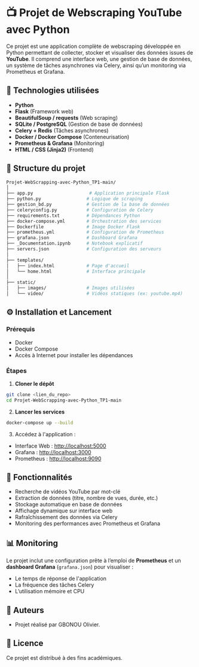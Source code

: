 # 📺 Projet de Webscraping YouTube avec Python

Ce projet est une application complète de webscraping développée en Python permettant de collecter, stocker et visualiser des données issues de **YouTube**. Il comprend une interface web, une gestion de base de données, un système de tâches asynchrones via Celery, ainsi qu’un monitoring via Prometheus et Grafana.

## 🧰 Technologies utilisées

* **Python**
* **Flask** (Framework web)
* **BeautifulSoup / requests** (Web scraping)
* **SQLite / PostgreSQL** (Gestion de base de données)
* **Celery + Redis** (Tâches asynchrones)
* **Docker / Docker Compose** (Conteneurisation)
* **Prometheus & Grafana** (Monitoring)
* **HTML / CSS (Jinja2)** (Frontend)

## 📁 Structure du projet

```bash
Projet-WebScrapping-avec-Python_TP1-main/
│
├── app.py                     # Application principale Flask
├── python.py                 # Logique de scraping
├── gestion_bd.py             # Gestion de la base de données
├── celeryconfig.py           # Configuration de Celery
├── requirements.txt          # Dépendances Python
├── docker-compose.yml        # Orchestration des services
├── Dockerfile                # Image Docker Flask
├── prometheus.yml            # Configuration de Prometheus
├── grafana.json              # Dashboard Grafana
├── _Documentation.ipynb      # Notebook explicatif
├── servers.json              # Configuration des serveurs
│
├── templates/
│   ├── index.html            # Page d'accueil
│   └── home.html             # Interface principale
│
├── static/
│   ├── images/               # Images utilisées
│   └── video/                # Vidéos statiques (ex: youtube.mp4)
```

## ⚙️ Installation et Lancement

### Prérequis

* Docker
* Docker Compose
* Accès à Internet pour installer les dépendances

### Étapes

1. **Cloner le dépôt**

```bash
git clone <lien_du_repo>
cd Projet-WebScrapping-avec-Python_TP1-main
```

2. **Lancer les services**

```bash
docker-compose up --build
```

3. Accédez à l'application :

* Interface Web : [http://localhost:5000](http://localhost:5000)
* Grafana : [http://localhost:3000](http://localhost:3000)
* Prometheus : [http://localhost:9090](http://localhost:9090)

## 🧪 Fonctionnalités

* Recherche de vidéos YouTube par mot-clé
* Extraction de données (titre, nombre de vues, durée, etc.)
* Stockage automatique en base de données
* Affichage dynamique sur interface web
* Rafraîchissement des données via Celery
* Monitoring des performances avec Prometheus et Grafana

## 📊 Monitoring

Le projet inclut une configuration prête à l’emploi de **Prometheus** et un **dashboard Grafana** (`grafana.json`) pour visualiser :

* Le temps de réponse de l'application
* La fréquence des tâches Celery
* L’utilisation mémoire et CPU

## 📌 Auteurs

* Projet réalisé par GBONOU Olivier.

## 📄 Licence

Ce projet est distribué à des fins académiques.